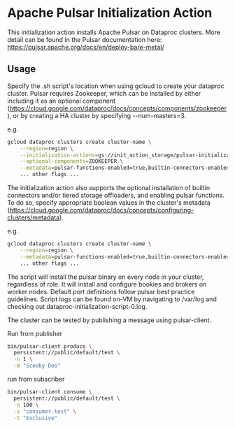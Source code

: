 # Apache Pulsar Initialization Action

This initialization action installs Apache Pulsar on Dataproc clusters. More detail can be found in the Pulsar documentation here: https://pulsar.apache.org/docs/en/deploy-bare-metal/

## Usage

Specify the .sh script's location when using gcloud to create your dataproc cluster. Pulsar requires Zookeeper, which can be installed by either including it as an optional component (https://cloud.google.com/dataproc/docs/concepts/components/zookeeper), or by creating a HA cluster by specifying --num-masters=3.

e.g.
```bash
gcloud dataproc clusters create cluster-name \
    --region=region \
    --initialization-actions=gs://init_action_storage/pulsar-initialization-action.sh \
    --optional-components=ZOOKEEPER \
    --metadata=pulsar-functions-enabled=true,builtin-connectors-enabled=true,tiered-storage-offloaders-enabled=true... \
    ... other flags ...
```

The initialization action also supports the optional installation of builtin connectors and/or tiered storage offloaders, and enabling pulsar functions. To do so, specify appropriate boolean values in the cluster's metadata (https://cloud.google.com/dataproc/docs/concepts/configuring-clusters/metadata).

e.g.
```bash
gcloud dataproc clusters create cluster-name \
    --region=region \
    --metadata=pulsar-functions-enabled=true,builtin-connectors-enabled=true,tiered-storage-offloaders-enabled=true... \
    ... other flags ...
```

The script will install the pulsar binary on every node in your cluster, regardless of role. It will install and configure bookies and brokers on worker nodes. Default port definitions follow pulsar best practice guidelines. Script logs can be found on-VM by navigating to /var/log and checking out dataproc-initialization-script-0.log. 


The cluster can be tested by publishing a message using pulsar-client. 

Run from publisher
```bash
bin/pulsar-client produce \
  persistent://public/default/test \
  -n 1 \
  -m "Scooby Doo"
```

run from subscriber
```bash
bin/pulsar-client consume \
  persistent://public/default/test \
  -n 100 \
  -s "consumer-test" \
  -t "Exclusive"
```

